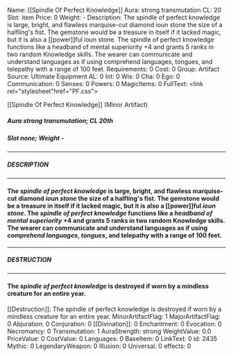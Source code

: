 Name: [[Spindle Of Perfect Knowledge]]
Aura: strong transmutation
CL: 20
Slot: item
Price: 0
Weight: -
Description: The spindle of perfect knowledge is large, bright, and flawless marquise-cut diamond ioun stone the size of a halfling's fist. The gemstone would be a treasure in itself if it lacked magic, but it is also a [[power]]ful ioun stone. The spindle of perfect knowledge functions like a headband of mental superiority +4 and grants 5 ranks in two random Knowledge skills. The wearer can communicate and understand languages as if using comprehend languages, tongues, and telepathy with a range of 100 feet.
Requirements: 0
Cost: 0
Group: Artifact
Source: Ultimate Equipment
AL: 0
Int: 0
Wis: 0
Cha: 0
Ego: 0
Communication: 0
Senses: 0
Powers: 0
MagicItems: 0
FullText: <link rel="stylesheet"href="PF.css"><div class="heading"><p class="alignleft">[[Spindle Of Perfect Knowledge]] (Minor Artifact)</p><div style="clear: both;"></div></div><div><h5><b>Aura </b>strong transmutation; <b>CL </b>20th</h5><h5><b>Slot </b>none; <b>Weight </b>-</h5></div><hr/><div><h5><b>DESCRIPTION</b></h5></div><hr/><div><h4><p>The <i>spindle of perfect knowledge</i> is large, bright, and flawless marquise-cut diamond <i>ioun stone</i> the size of a halfling's fist. The gemstone would be a treasure in itself if it lacked magic, but it is also a [[power]]ful <i>ioun stone</i>. The <i>spindle of perfect knowledge</i> functions like a <i>headband of mental superiority</i> +4 and grants 5 ranks in two random Knowledge skills. The wearer can communicate and understand languages as if using <i>comprehend languages</i>, <i>tongues</i>, and telepathy with a range of 100 feet.</p></h4></div><hr/><div><h5><b>DESTRUCTION</b></h5></div><hr/><div><h4><p>The <i>spindle of perfect knowledge</i> is destroyed if worn by a mindless creature for an entire year.</p></h4></div>
[[Destruction]]: The spindle of perfect knowledge is destroyed if worn by a mindless creature for an entire year.
MinorArtifactFlag: 1
MajorArtifactFlag: 0
Abjuration: 0
Conjuration: 0
[[Divination]]: 0
Enchantment: 0
Evocation: 0
Necromancy: 0
Transmutation: 1
AuraStrength: strong
WeightValue: 0.0
PriceValue: 0
CostValue: 0
Languages: 0
BaseItem: 0
LinkText: 0
id: 2435
Mythic: 0
LegendaryWeapon: 0
Illusion: 0
Universal: 0
effects: 0

